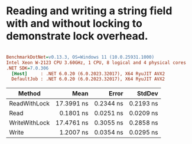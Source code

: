 # Reading and writing a string field with and without locking to demonstrate lock overhead.

``` ini

BenchmarkDotNet=v0.13.3, OS=Windows 11 (10.0.25931.1000)
Intel Xeon W-2123 CPU 3.60GHz, 1 CPU, 8 logical and 4 physical cores
.NET SDK=7.0.306
  [Host]     : .NET 6.0.20 (6.0.2023.32017), X64 RyuJIT AVX2
  DefaultJob : .NET 6.0.20 (6.0.2023.32017), X64 RyuJIT AVX2


```
|        Method |       Mean |     Error |    StdDev |
|-------------- |-----------:|----------:|----------:|
|  ReadWithLock | 17.3991 ns | 0.2344 ns | 0.2193 ns |
|          Read |  0.1801 ns | 0.0251 ns | 0.0209 ns |
| WriteWithLock | 17.4761 ns | 0.3055 ns | 0.2858 ns |
|         Write |  1.2007 ns | 0.0354 ns | 0.0295 ns |
